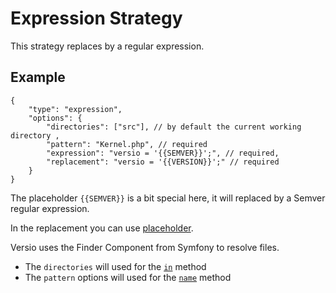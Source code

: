 
# Expression Strategy

This strategy replaces by a regular expression.

## Example

```json5
{
    "type": "expression",
    "options": {
        "directories": ["src"], // by default the current working directory ,
        "pattern": "Kernel.php", // required 
        "expression": "versio = '{{SEMVER}}';", // required,
        "replacement": "versio = '{{VERSION}}';" // required
    }
}
```

The placeholder `{{SEMVER}}` is a bit special here, it will replaced by a Semver regular expression.

In the replacement you can use [placeholder](placeholder.md).

Versio uses the Finder Component from Symfony to resolve files.
- The `directories` will used for the [`in`](https://symfony.com/doc/current/components/finder.html#location) method
- The `pattern` options will used for the [`name`](https://symfony.com/doc/current/components/finder.html#file-name) method

